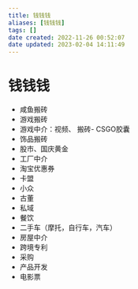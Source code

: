 ```yaml
---
title: 钱钱钱
aliases: [钱钱钱]
tags: []
date created: 2022-11-26 00:52:07
date updated: 2023-02-04 14:11:49
---
```


# 钱钱钱

- 咸鱼搬砖
- 游戏搬砖
- 游戏中介：视频、 搬砖- CSGO胶囊
- 饰品搬砖
- 股市、国庆黄金
- 工厂中介
- 淘宝优惠券
- 卡盟
- 小众
- 古董
- 私域
- 餐饮
- 二手车（摩托，自行车，汽车）
- 房屋中介
- 跨境专利
- 采购
- 产品开发
- 电影票
